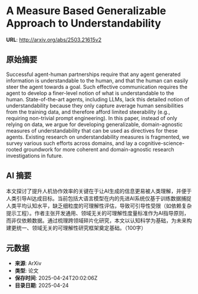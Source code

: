 # A Measure Based Generalizable Approach to Understandability

**URL**: http://arxiv.org/abs/2503.21615v2

## 原始摘要

Successful agent-human partnerships require that any agent generated
information is understandable to the human, and that the human can easily steer
the agent towards a goal. Such effective communication requires the agent to
develop a finer-level notion of what is understandable to the human.
State-of-the-art agents, including LLMs, lack this detailed notion of
understandability because they only capture average human sensibilities from
the training data, and therefore afford limited steerability (e.g., requiring
non-trivial prompt engineering).
  In this paper, instead of only relying on data, we argue for developing
generalizable, domain-agnostic measures of understandability that can be used
as directives for these agents. Existing research on understandability measures
is fragmented, we survey various such efforts across domains, and lay a
cognitive-science-rooted groundwork for more coherent and domain-agnostic
research investigations in future.


## AI 摘要

本文探讨了提升人机协作效率的关键在于让AI生成的信息更易被人类理解，并便于人类引导AI达成目标。当前包括大语言模型在内的先进AI系统仅基于训练数据捕捉人类平均认知水平，缺乏细粒度的可理解性评估，导致可引导性受限（如依赖复杂提示工程）。作者主张开发通用、领域无关的可理解性度量标准作为AI指导原则，而非仅依赖数据。通过梳理跨领域碎片化研究，本文以认知科学为基础，为未来构建更统一、领域无关的可理解性研究框架奠定基础。（100字）

## 元数据

- **来源**: ArXiv
- **类型**: 论文
- **保存时间**: 2025-04-24T20:02:06Z
- **目录日期**: 2025-04-24
